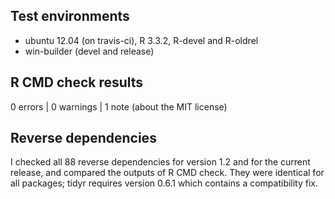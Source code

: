 ## Test environments
* ubuntu 12.04 (on travis-ci), R 3.3.2, R-devel and R-oldrel
* win-builder (devel and release)

## R CMD check results

0 errors | 0 warnings | 1 note (about the MIT license)

## Reverse dependencies

I checked all 88 reverse dependencies for version 1.2 and for the current release,
and compared the outputs of R CMD check. They were identical for all packages; tidyr requires version 0.6.1 which contains a compatibility fix.

